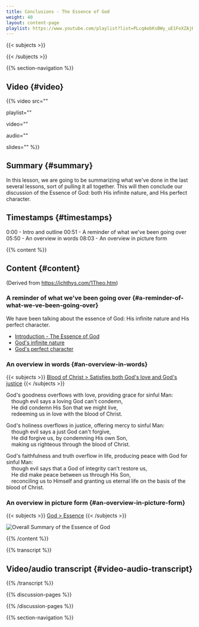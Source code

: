 ```yaml
---
title: Conclusions - The Essence of God
weight: 40
layout: content-page
playlist: https://www.youtube.com/playlist?list=PLcqAebKsBWy_uE1FoXZAjHKMHV1wWcAD8
---
```


{{< subjects >}}

{{< /subjects >}}

{{% section-navigation %}}

## Video {#video}

{{% video
src=""

playlist=""

video=""

audio=""

slides=""
%}}

## Summary {#summary}

In this lesson, we are going to be summarizing what we've done in the last several lessons, sort of pulling it all together. This will then conclude our discussion of the Essence of God: both His infinite nature, and His perfect character.

## Timestamps {#timestamps}

0:00 - Intro and outline
00:51 - A reminder of what we've been going over
05:50 - An overview in words
08:03 - An overview in picture form

{{% content %}}

## Content {#content}

(Derived from https://ichthys.com/1Theo.htm)

<!-- --- -->

### A reminder of what we've been going over {#a-reminder-of-what-we-ve-been-going-over}

We have been talking about the essence of God: His infinite nature and His perfect character.

* [Introduction - The Essence of God](https://www.bibledocs.org/longer-topical-studies/ichthys-bb1-the-study-of-god/introduction-the-essence-of-god/)
* [God's infinite nature](https://www.bibledocs.org/longer-topical-studies/ichthys-bb1-the-study-of-god/gods-infinite-nature/)
* [God's perfect character](https://www.bibledocs.org/longer-topical-studies/ichthys-bb1-the-study-of-god/gods-perfect-character/)

<!-- --- -->

### An overview in words {#an-overview-in-words}

{{< subjects >}}
<a href="/subject-index/#blood-of-christ-satisfies-both-god-s-love-and-god-s-justice">Blood of Christ > Satisfies both God's love and God's justice</a>
{{< /subjects >}}

God's goodness overflows with love, providing grace for sinful Man:  
&emsp;though evil says a loving God can't condemn,  
&emsp;He did condemn His Son that we might live,  
&emsp;redeeming us in love with the blood of Christ.

God's holiness overflows in justice, offering mercy to sinful Man:  
&emsp;though evil says a just God can't forgive,  
&emsp;He did forgive us, by condemning His own Son,  
&emsp;making us righteous through the blood of Christ.

God's faithfulness and truth overflow in life, producing peace with God for sinful Man:  
&emsp;though evil says that a God of integrity can't restore us,  
&emsp;He did make peace between us through His Son,  
&emsp;reconciling us to Himself and granting us eternal life on the basis of the blood of Christ.

<!-- --- -->

### An overview in picture form {#an-overview-in-picture-form}

{{< subjects >}}
<a href="/subject-index/#god-essence">God > Essence</a>
{{< /subjects >}}

![Overall Summary of the Essence of God](https://ichthys.com/1Theo-summary.gif)

{{% /content %}}

{{% transcript %}}

## Video/audio transcript {#video-audio-transcript}



{{% /transcript %}}

{{% discussion-pages %}}

{{% /discussion-pages %}}

{{% section-navigation %}}
